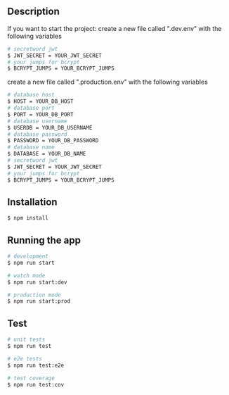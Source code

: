 ## Description
If you want to start the project:
create a new file called ".dev.env" with the following variables

```bash
# secretword jwt
$ JWT_SECRET = YOUR_JWT_SECRET
# your jumps for bcrypt
$ BCRYPT_JUMPS = YOUR_BCRYPT_JUMPS
```

create a new file called ".production.env" with the following variables

```bash
# database host
$ HOST = YOUR_DB_HOST
# database port
$ PORT = YOUR_DB_PORT
# database username
$ USERDB = YOUR_DB_USERNAME
# database password
$ PASSWORD = YOUR_DB_PASSWORD
# database name
$ DATABASE = YOUR_DB_NAME
# secretword jwt
$ JWT_SECRET = YOUR_JWT_SECRET
# your jumps for bcrypt
$ BCRYPT_JUMPS = YOUR_BCRYPT_JUMPS
```

## Installation

```bash
$ npm install
```

## Running the app

```bash
# development
$ npm run start

# watch mode
$ npm run start:dev

# production mode
$ npm run start:prod
```

## Test

```bash
# unit tests
$ npm run test

# e2e tests
$ npm run test:e2e

# test coverage
$ npm run test:cov
```
